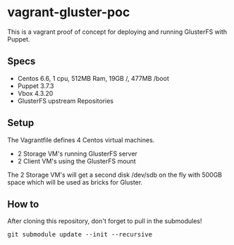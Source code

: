 # vagrant-gluster-poc

This is a vagrant proof of concept for deploying and running GlusterFS with Puppet.

## Specs

 - Centos 6.6, 1 cpu, 512MB Ram, 19GB /, 477MB /boot
 - Puppet 3.7.3
 - Vbox 4.3.20
 - GlusterFS upstream Repositories


## Setup

The Vagrantfile defines 4 Centos virtual machines.

- 2 Storage VM's running GlusterFS server
- 2 Client VM's using the GlusterFS mount

The 2 Storage VM's will get a second disk /dev/sdb on the fly with 500GB space which will be used as bricks for Gluster.

## How to

After cloning this repository, don't forget to pull in the submodules!

<pre>
git submodule update --init --recursive
</pre>
